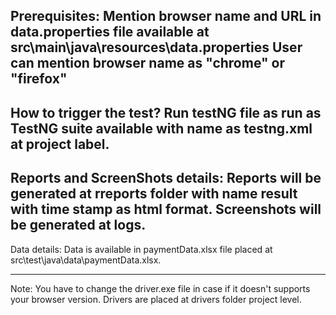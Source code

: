 
Prerequisites:
Mention browser name and URL in data.properties file available at src\main\java\resources\data.properties
User can mention browser name as "chrome" or "firefox"
------------------------------------------------------------------------------------

How to trigger the test?
Run testNG file as run as TestNG suite available with name as testng.xml at project label.
------------------------------------------------------------------------------------

Reports and ScreenShots details:
Reports will be generated at rreports folder with name result with time stamp as html format.
Screenshots will be generated at logs.
-------------------------------------------------------------------------------------
Data details:
Data is available in paymentData.xlsx file placed at src\test\java\data\paymentData.xlsx.

--------------------------------------------------------------------------------------

Note: You have to change the driver.exe file in case if it doesn't supports your browser version. Drivers are placed at drivers folder project level.